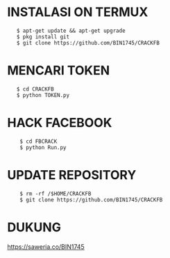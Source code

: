 # INSTALASI ON TERMUX
       
       $ apt-get update && apt-get upgrade
       $ pkg install git 
       $ git clone https://github.com/BIN1745/CRACKFB
       
       
# MENCARI TOKEN

       $ cd CRACKFB
       $ python TOKEN.py

# HACK FACEBOOK

        $ cd FBCRACK
        $ python Run.py

# UPDATE REPOSITORY

        $ rm -rf /$HOME/CRACKFB
        $ git clone https://github.com/BIN1745/CRACKFB

# DUKUNG

https://saweria.co/BIN1745
